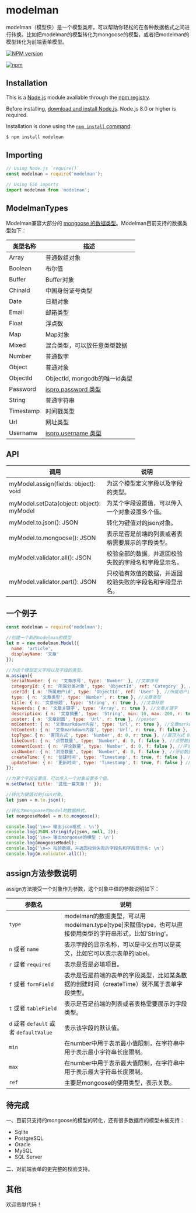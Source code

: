 # modelman

modelman（模型侠）是一个模型类库，可以帮助你轻松的在各种数据格式之间进行转换。比如把modelman的模型转化为mongoose的模型，或者把modelman的模型转化为前端表单模型。

[![NPM version](https://badge.fury.io/js/modelman.svg)](http://badge.fury.io/js/modelman)

[![npm](https://nodei.co/npm/modelman.png)](https://www.npmjs.com/package/modelman)

## Installation

This is a [Node.js](https://nodejs.org/en/) module available through the
[npm registry](https://www.npmjs.com/).

Before installing, [download and install Node.js](https://nodejs.org/en/download/).
Node.js 8.0 or higher is required.

Installation is done using the
[`npm install` command](https://docs.npmjs.com/getting-started/installing-npm-packages-locally):

```bash
$ npm install modelman
```

## Importing

```javascript
// Using Node.js `require()`
const modelman = require('modelman');

// Using ES6 imports
import modelman from 'modelman';
```

## ModelmanTypes

Modelman兼容大部分的 [mongoose 的数据类型](https://mongoosejs.com/docs/schematypes.html)。Modelman目前支持的数据类型如下：

类型名称 | 描述
---|---
Array | 普通数组对象
Boolean | 布尔值
Buffer | Buffer对象
ChinaId | 中国身份证号类型
Date | 日期对象
Email | 邮箱类型
Float | 浮点数
Map | Map对象
Mixed | 混合类型，可以放任意类型数据
Number | 普通数字
Object | 普通对象
ObjectId | ObjectId, mongodb的唯一id类型
Password | [ispro.password 类型](https://github.com/lisniuse/is-pro#ispasswordvalue-any)
String | 普通字符串
Timestamp | 时间戳类型
Url | 网址类型
Username | [ispro.username 类型](https://github.com/lisniuse/is-pro#isusernamevalue-any)

## API

调用 | 说明
---|---
myModel.assign(fields: object): void | 为这个模型定义字段以及字段的类型。
myModel.setData(object: object): myModel  | 为某个字段设置值，可以传入一个对象设置多个值。
myModel.to.json(): JSON | 转化为键值对的json对象。
myModel.to.mongoose(): JSON | 表示是否是前端的列表或者表格需要展示的字段类型。
myModel.validator.all(): JSON  | 校验全部的数据，并返回校验失败的字段名和字段显示名。
myModel.validator.part(): JSON  | 只校验有效值的数据，并返回校验失败的字段名和字段显示名。

## 一个例子

```javascript
const modelman = require('modelman');

//创建一个新的modelman的模型
let m = new modelman.Model({
  name: 'article',
  displayName: '文章'
});

//为这个模型定义字段以及字段的类型。
m.assign({
  serialNumber: { n: '文章序号', type: 'Number' }, //文章序号
  categoryId: { n: '所属分类对象', type: 'ObjectId', ref: 'Category' }, //所属分类对象
  userId: { n: '所属用户id', type: 'ObjectId', ref: 'User' }, //所属用户id
  type: { n: '文章类型', type: 'Number', r: true }, //文章类型
  title: { n: '文章标题', type: 'String', r: true }, //文章标题
  keywords: { n: '文章关键字', type: 'Array', r: true }, //文章关键字
  description: { n: '文章摘要', type: 'String', min: 10, max: 200, r: true }, //文章摘要
  poster: { n: '文章封面', type: 'Url', r: true }, //poster
  mdContent: { n: '文章markdown内容', type: 'Url', r: true }, //文章markdown内容
  htContent: { n: '文章markdown内容', type: 'Url', r: true, f: false }, //文章html内容
  topType: { n: '置顶方式', type: 'Number', d: 0, r: true }, //置顶方式 0、无置顶 1、主要置顶 2、次要置顶
  likeCount: { n: '点赞数量', type: 'Number', d: 0, f: false }, //点赞数量
  commentCount: { n: '评论数量', type: 'Number', d: 0, f: false }, //评论数量
  visNumber: { n: '浏览数量', type: 'Number', d: 0, f: false }, //评论数量
  createTime: { n: '创建时间', type: 'Timestamp', t: true, f: false }, //创建时间
  updateTime: { n: '更新时间', type: 'Timestamp', t: true, f: false } //更新时间
});

//为某个字段设置值，可以传入一个对象设置多个值。
m.setData({ title: '这是一篇文章！' });

//转化为键值对的json对象。
let json = m.to.json();

//转化为mongoose的model的数据格式。
let mongooseModel = m.to.mongoose();

console.log('\n=> 输出json格式 : \n')
console.log(JSON.stringify(json, null, 2));
console.log('\n=> 输出mongoose的模型 : \n')
console.log(mongooseModel);
console.log('\n=> 校验数据，并返回校验失败的字段名和字段显示名: \n')
console.log(m.validator.all());
```

## assign方法参数说明

assign方法接受一个对象作为参数，这个对象中值的参数说明如下：

参数名 | 说明
---|---
``type`` | modelman的数据类型，可以用modelman.type[type]来赋值type，也可以直接使用类型的字符串形式，比如'String'。
``n`` 或者 ``name`` | 表示字段的显示名称，可以是中文也可以是英文，比如它可以表示表单的label。
``r`` 或者 ``required`` | 表示是否是必填项目。
``f`` 或者 ``formField`` | 表示是否是前端的表单的字段类型，比如某条数据的创建时间（createTime）就不属于表单字段类型。
``t`` 或者 ``tableField`` | 表示是否是前端的列表或者表格需要展示的字段类型。
``d`` 或者 `default` 或者 ``defaultValue`` | 表示该字段的默认值。
``min`` | 在number中用于表示最小值限制，在字符串中用于表示最小字符串长度限制。 
``max`` | 在number中用于表示最大值限制，在字符串中用于表示最大字符串长度限制。
``ref`` | 主要是mongoose的使用类型，表示关联。

## 待完成

一、目前只支持的mongoose的模型的转化，还有很多数据库的模型未被支持：

- Sqlite
- PostgreSQL
- Oracle
- MySQL
- SQL Server

二、对前端表单的更完整的校验支持。

## 其他

欢迎贡献代码！
